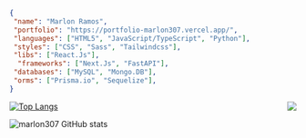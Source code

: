 ```JSON
{
 "name": "Marlon Ramos",
 "portfolio": "https://portfolio-marlon307.vercel.app/",
 "languages": ["HTML5", "JavaScript/TypeScript", "Python"],
 "styles": ["CSS", "Sass", "Tailwindcss"],
 "libs": ["React.Js"],
  "frameworks": ["Next.Js", "FastAPI"],
 "databases": ["MySQL", "Mongo.DB"],
 "orms": ["Prisma.io", "Sequelize"],
}
```

<!-- #### Stacks:

<code><a href="https://www.typescriptlang.org/" target="_blank"><picture><img alt="TypeScript" title="TypeScript" width="20px" src="./svg/icons8-typescript.svg" /></picture></a></code>
<code><a href="https://www.javascript.com/" target="_blank"><picture><img alt="JavaScript" title="JavaScript" width="20px" src="./svg/icons8-javascript.svg" /></picture></a></code>
<code><a href="https://reactjs.org/" target="_blank"><picture><img alt="React" title="React" width="20px" src="./svg/icons8-react.svg" /></picture></a></code>
<code><a href="https://nodejs.org/en/" target="_blank"><picture><img alt="Node.Js" title="Node.Js" width="20px" src="./svg/icons8-node-js.svg" /></picture></a></code>
<code><a href="https://www.python.org/" target="_blank"><picture><img alt="Python" title="Python" width="20px" src="./svg/icons8-python.svg" /></picture></a></code>
<code><a href="https://flask.palletsprojects.com/" target="_blank"><picture><source media="(prefers-color-scheme: dark)" srcset="./svg/pocoo_flask-icon_l.svg"><img width="20px" alt="Flask" title="Flask" src="./svg/pocoo_flask-icon.svg"></picture></a></code>
<code><a href="https://www.mysql.com/" target="_blank"><picture><img width="20px" alt="Flask" title="MySQL" src="./svg/icons8-mysql-logo.svg"></picture></a></code>

</br> -->

[![Top
Langs](https://github-readme-stats.vercel.app/api/top-langs/?username=marlon307&layout=compact&bg_color=11151d&title_color=8577ff&text_color=c9d1d9&hide_border=true)](https://github.com/marlon307/repositories)
<a href="https://github.com/marlon307/project-respponse">
  <img align="right"
    src="https://github-readme-stats.vercel.app/api/pin/?username=marlon307&repo=project-respponse&bg_color=11151d&title_color=8577ff&text_color=c9d1d9&hide_border=true&icon_color=938dd8" />
</a>

![marlon307 GitHub
stats](https://github-readme-stats.vercel.app/api?username=marlon307&show_icons=true&bg_color=11151d&title_color=8577ff&text_color=c9d1d9&icon_color=938dd8&hide_border=true)
